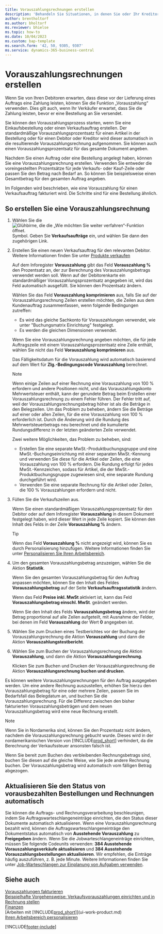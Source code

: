 ```yaml
---
title: Vorauszahlungsrechnungen erstellen
description: 'Behandeln Sie Situationen, in denen Sie oder Ihr Kreditor eine Vorauszahlung verlangen. Verwenden Sie die voreingestellten Prozentsätze für jede Verkaufs- oder Kauf-Zeile oder passen Sie den Betrag nach Bedarf an.'
author: brentholtorf
ms.author: bholtorf
ms.reviewer: bhielse
ms.topic: how-to
ms.date: 10/04/2023
ms.custom: bap-template
ms.search.form: '42, 50, 9305, 9307'
ms.service: dynamics-365-business-central
---
```

# <a name="create-prepayment-invoices"></a>Vorauszahlungsrechnungen erstellen

Wenn Sie von Ihren Debitoren erwarten, dass diese vor der Lieferung eines Auftrags eine Zahlung leisten, können Sie die Funktion „Vorauszahlung“ verwenden. Dies gilt auch, wenn Ihr Verkäufer erwartet, dass Sie die Zahlung leisten, bevor er eine Bestellung an Sie versendet.  

Sie können den Vorauszahlungsprozess starten, wenn Sie eine Einkaufsbestellung oder einen Verkaufsauftrag erstellen. Der standardmäßige Vorauszahlungsprozentsatz für einen Artikel in der Bestellung oder für einen Debitor oder Kreditor wird dieser automatisch in die resultierende Vorauszahlungsrechnung aufgenommen. Sie können auch einen Vorauszahlungsprozentsatz für das gesamte Dokument angeben.

Nachdem Sie einen Auftrag oder eine Bestellung angelegt haben, können Sie eine Vorauszahlungsrechnung erstellen. Verwenden Sie entweder die voreingestellten Prozentsätze für jede Verkaufs- oder Kauf-Zeile oder passen Sie den Betrag nach Bedarf an. So können Sie beispielsweise einen Gesamtbetrag für den gesamten Auftrag angeben.  

Im Folgenden wird beschrieben, wie eine Vorauszahlung für einen Verkaufsauftrag fakturiert wird. Die Schritte sind für eine Bestellung ähnlich.  

## <a name="to-create-a-prepayment-invoice"></a>So erstellen Sie eine Vorauszahlungsrechnung

1. Wählen Sie die ![Glühbirne, die die „Wie möchten Sie weiter verfahren“-Funktion öffnet.](media/ui-search/search_small.png "Sagen Sie mir, was Sie tun möchten") Symbol. Geben Sie **Verkaufsaufträge** ein, und wählen Sie dann den zugehörigen Link.  
2. Erstellen Sie einen neuen Verkaufsauftrag für den relevanten Debitor. Weitere Informationen finden Sie unter [Produkte verkaufen](sales-how-sell-products.md)  

    Auf dem Inforegister **Vorauszahlung** gibt das Feld **Vorauszahlung %** den Prozentsatz an, der zur Berechnung des Vorauszahlungsbetrags verwendet werden soll. Wenn auf der Debitorenkarte ein standardmäßiger Vorauszahlungsprozentsatz angegeben ist, wird das Feld automatisch ausgefüllt. Sie können den Prozentsatz ändern. <!--This percentage is applied to lines where the item on that line does not already specify a prepayment percentage. The prepayment percentage is only copied from the header to lines that do not copy the default prepayment percentage from the item.-->  

    Wählen Sie das Feld **Vorauszahlung komprimieren** aus, falls Sie auf der Vorauszahlungsrechnung Zeilen erstellen möchten, die Zeilen aus dem Kundenauftrag zusammenfassen, wenn folgende Bedingungen zutreffen:  

    - Es wird das gleiche Sachkonto für Vorauszahlungen verwendet, wie unter "Buchungsmatrix Einrichtung" festgelegt.  
    - Es werden die gleichen Dimensionen verwendet.  

    Wenn Sie eine Vorauszahlungsrechnung angeben möchten, die für jede Auftragszeile mit einem Vorauszahlungsprozentsatz eine Zeile enthält, wählen Sie nicht das Feld **Vorauszahlung komprimieren** aus.  

    Das Fälligkeitsdatum für die Vorauszahlung wird automatisch basierend auf dem Wert für **Zlg.-Bedingungscode Vorauszahlung** berechnet.

    > [!NOTE]
    > Wenn einige Zeilen auf einer Rechnung eine Vorauszahlung von 100 % erfordern und andere Positionen nicht, und das Vorauszahlungskonto Mehrwertsteuer enthält, kann der gerundete Betrag beim Erstellen einer Vorauszahlungsrechnung zu einem Fehler führen. Der Fehler tritt auf, weil der Vorauszahlungsrechnungsbetrag höher ist als die Beträge in den Belegzeilen. Um das Problem zu beheben, ändern Sie die Beträge auf einer oder allen Zeilen, für die eine Vorauszahlung von 100 % erforderlich ist. Durch die Änderung wird die Rundung des Mehrwertsteuerbetrags neu berechnet und die kumulierte Rundungsdifferenz in der letzten geänderten Zeile verwendet.
    >
    > Zwei weitere Möglichkeiten, das Problem zu beheben, sind:
    >
    > * Erstellen Sie eine separate MwSt.-Produktbuchungsgruppe und eine MwSt.-Buchungseinrichtung mit einer separaten MwSt.-Kennung und verwenden Sie diese für die Artikel oder Zeilen, die eine Vorauszahlung von 100 % erfordern. Die Rundung erfolgt für jedes MwSt.-Kennzeichen, sodass für Artikel, die der MwSt.-Produktbuchungsgruppe zugewiesen sind, eine separate Rundung durchgeführt wird.
    > * Verwenden Sie eine separate Rechnung für die Artikel oder Zeilen, die 100 % Vorauszahlungen erfordern und nicht.

3. Füllen Sie die Verkaufszeilen aus.  

    Wenn Sie einen standardmäßigen Vorauszahlungsprozentsatz für den Debitor oder auf dem Inforegister **Vorauszahlung** in diesem Dokument festgelegt haben, wird dieser Wert in jede Zeile kopiert. Sie können den Inhalt des Felds in der Zeile **Vorauszahlung %** ändern.  

    > [!TIP]
    > Wenn das Feld **Vorauszahlung %** nicht angezeigt wird, können Sie es durch Personalisierung hinzufügen.  Weitere Informationen finden Sie unter [Personalisieren Sie Ihren Arbeitsbereich](ui-personalization-user.md).

4. Um den gesamten Vorauszahlungsbetrag anzuzeigen, wählen Sie die Aktion **Statistik**.

    Wenn Sie den gesamten Vorauszahlungsbetrag für den Auftrag anpassen möchten, können Sie den Inhalt des Feldes **Vorauszahlungsbetrag** auf der Seite **Verkaufsauftragsstatistik** ändern.  

    Wenn das Feld **Preise inkl. MwSt** aktiviert ist, kann das Feld **Vorauszahlungsbetrag einschl. MwSt**. geändert werden.  

    Wenn Sie den Inhalt des Felds **Vorauszahlungsbetrag** ändern, wird der Betrag proportional auf alle Zeilen aufgeteilt, mit Ausnahme der Felder, bei denen im Feld **Vorauszahlung** der Wert **0** angegeben ist.  

5. Wählen Sie zum Drucken eines Testberichtes vor der Buchung der Vorauszahlungsrechnung die Aktion **Vorauszahlung** und dann die Aktion **Vorauszahlungstestbericht**.  
6. Wählen Sie zum Buchen der Vorauszahlungsrechnung die Aktion **Vorauszahlung**, und dann die Aktion **Vorauszahlungsrechnung**.  

    Klicken Sie zum Buchen und Drucken der Vorauszahlungsrechnung die Aktion **Vorauszahlungsrechnung buchen und drucken**.  

Es können weitere Vorauszahlungsrechnungen für den Auftrag ausgegeben werden. Um eine andere Rechnung auszustellen, erhöhen Sie hierzu den Vorauszahlungsbetrag für eine oder mehrere Zeilen, passen Sie im Bedarfsfall das Belegdatum an, und buchen Sie die Vorauszahlungsrechnung. Für die Differenz zwischen den bisher fakturierten Vorauszahlungsbeträgen und dem neuen Vorauszahlungsbetrag wird eine neue Rechnung erstellt.  

> [!NOTE]  
> Wenn Sie in Nordamerika sind, können Sie den Prozentsatz nicht ändern, nachdem die Vorauszahlungsrechnung gebucht wurde. Dieses wird in der nordamerikanischen Version von [!INCLUDE[prod_short](includes/prod_short.md)] verhindert, da die Berechnung der Verkaufssteuer ansonsten falsch ist.  

 Wenn Sie bereit zum Buchen des verbleibenden Rechnungsbetrags sind, buchen Sie diesen auf die gleiche Weise, wie Sie jede andere Rechnung buchen. Der Vorauszahlungsbetrag wird automatisch vom fälligen Betrag abgezogen.  

## <a name="update-the-status-of-prepaid-orders-and-invoices-automatically"></a>Aktualisieren Sie den Status von vorausbezahlten Bestellungen und Rechnungen automatisch

Sie können die Auftrags- und Rechnungsverarbeitung beschleunigen, indem Sie Auftragswarteschlangeneinträge einrichten, die den Status dieser Dokumente automatisch aktualisieren. Wenn eine Vorauszahlungsrechnung bezahlt wird, können die Auftragswarteschlangeneinträge den Dokumentstatus automatisch von **Ausstehende Vorauszahlung** zu **Freigegeben** ändern. Wenn Sie die Jobwarteschlangeneinträge einrichten, müssen Sie folgende Codeunits verwenden: **384 Ausstehende Vorauszahlungsverkäufe aktualisieren** und **384 Ausstehende Vorauszahlungsbestellungen aktualisieren**. Wir empfehlen, die Einträge häufig auszuführen, z. B. jede Minute. Weitere Informationen finden Sie unter [Job-Warteschlangen zur Einplanung von Aufgaben verwenden](admin-job-queues-schedule-tasks.md).

## <a name="see-also"></a>Siehe auch

[Vorauszahlungen fakturieren](finance-invoice-prepayments.md)  
[Beispielhafte Vorgehensweise: Verkaufsvorauszahlungen einrichten und in Rechnung stellen](walkthrough-setting-up-and-invoicing-sales-prepayments.md)  
[Finanzen](finance.md)  
[Arbeiten mit [!INCLUDE[prod_short](includes/prod_short.md)]](ui-work-product.md)  
[Ihren Arbeitsbereich personalisieren](ui-personalization-user.md)  


[!INCLUDE[footer-include](includes/footer-banner.md)]
